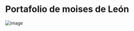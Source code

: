 # Portafolio de moises de León


![image](https://github.com/user-attachments/assets/d13d5f61-4ef0-4840-a3d9-1afa72c62f82)
